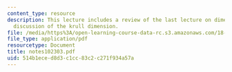 ```yaml
---
content_type: resource
description: This lecture includes a review of the last lecture on dimension and a
  discussion of the krull dimension.
file: /media/https%3A/open-learning-course-data-rc.s3.amazonaws.com/18-725-algebraic-geometry-fall-2003/514b1eced8d3c1cc83c2c271f934a57a_notes102303.pdf
file_type: application/pdf
resourcetype: Document
title: notes102303.pdf
uid: 514b1ece-d8d3-c1cc-83c2-c271f934a57a
---
```

